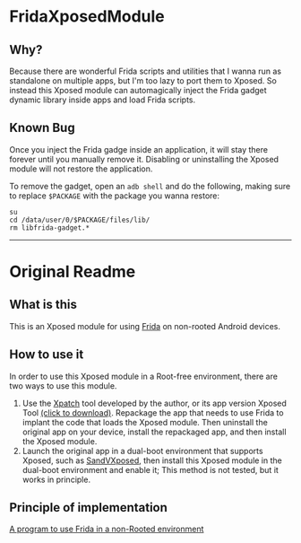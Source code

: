 # FridaXposedModule

## Why?

Because there are wonderful Frida scripts and utilities that I wanna run as standalone on multiple apps, but I'm too lazy to port them to Xposed.
So instead this Xposed module can automagically inject the Frida gadget dynamic library inside apps and load Frida scripts.

## Known Bug

Once you inject the Frida gadge inside an application, it will stay there forever until you manually remove it.
Disabling or uninstalling the Xposed module will not restore the application.

To remove the gadget, open an `adb shell` and do the following, making sure to replace `$PACKAGE` with the package you wanna restore:
```
su
cd /data/user/0/$PACKAGE/files/lib/
rm libfrida-gadget.*
```

----

# Original Readme

## What is this
This is an Xposed module for using [Frida](https://github.com/frida/frida) on non-rooted Android devices.

## How to use it
In order to use this Xposed module in a Root-free environment, there are two ways to use this module.
1. Use the [Xpatch](https://github.com/WindySha/Xpatch) tool developed by the author, or its app version Xposed Tool [(click to download)](https://xposed-tool-app.oss-cn-beijing.aliyuncs.com/data/xposed_tool_v2.0.2.apk).
   Repackage the app that needs to use Frida to implant the code that loads the Xposed module. Then uninstall the original app on your device, install the repackaged app, and then install the Xposed module.
2. Launch the original app in a dual-boot environment that supports Xposed, such as [SandVXposed](https://github.com/ganyao114/SandVXposed), then install this Xposed module in the dual-boot environment and enable it;
   This method is not tested, but it works in principle.

## Principle of implementation
[A program to use Frida in a non-Rooted environment](https://windysha.github.io/2020/05/28/%E9%9D%9ERoot%E7%8E%AF%E5%A2%83%E4%B8%8B%E4%BD%BF%E7%94%A8Frida%E7%9A%84%E4%B8%80%E7%A7%8D%E6%96%B9%E6%A1%88/)
